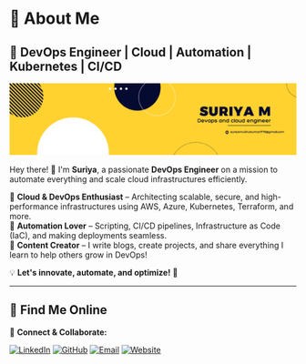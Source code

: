 # **🚀 About Me**  

## 🚀 **DevOps Engineer | Cloud | Automation | Kubernetes | CI/CD**

![Profile cover](profile_cover.png)

Hey there! 👋 I'm **Suriya**, a passionate **DevOps Engineer** on a mission to automate everything and scale cloud infrastructures efficiently.  

🔹 **Cloud & DevOps Enthusiast** – Architecting scalable, secure, and high-performance infrastructures using AWS, Azure, Kubernetes, Terraform, and more.  
🔹 **Automation Lover** – Scripting, CI/CD pipelines, Infrastructure as Code (IaC), and making deployments seamless.  
🔹 **Content Creator** – I write blogs, create projects, and share everything I learn to help others grow in DevOps!  

💡 **Let's innovate, automate, and optimize!** 🚀

---

## 🌟 **Find Me Online**  

📌 **Connect & Collaborate:**

[![LinkedIn](https://img.shields.io/badge/LinkedIn-%230077B5.svg?style=for-the-badge&logo=linkedin&logoColor=white)](https://www.linkedin.com/in/suriya-muthukumar-932730217/) [![GitHub](https://img.shields.io/badge/GitHub-181717?style=for-the-badge&logo=github&logoColor=white)](https://github.com/suriya1776)  [![Email](https://img.shields.io/badge/Email-D14836?style=for-the-badge&logo=gmail&logoColor=white)](mailto:suriyamuthukumar1776@gmail.com)  [![Website](https://img.shields.io/badge/website-20B2AA?style=for-the-badge)](https://suriya-muthukumar.netlify.app/)

